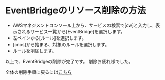# EventBridgeのリソース削除の方法

- AWSマネジメントコンソール上から、サービスの検索で[cw]と入力し、表示されるサービス一覧から[EventBridge]を選択します。
- 左ペインから[ルール]を選択します。
- [cnos]から始まる、対象のルールを選択します。
- ルールを削除します。

以上で、EventBridgeの削除が完了です。
削除お疲れ様でした。

全体の削除手順に戻るには[こちら](./README.md)
